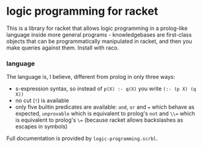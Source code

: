 # logic programming for racket
This is a library for racket that allows logic programming in a prolog-like language inside more general programs - knowledgebases are first-class objects
that can be programmatically manipulated in racket, and then you make queries against them. Install with raco.

### language
The language is, I believe, different from prolog in only three ways:
* s-expression syntax, so instead of `p(X) :- q(X)` you write `(:- (p X) (q X))`
* no cut (`!`) is available
* only five builtin predicates are available: `and`, `or` and `=` which behave as expected, `unprovable` which is equivalent to prolog's `not` and `\\=` which is equivalent to prolog's `\=` (because racket allows backslashes as escapes in symbols)

Full documentation is provided by `logic-programming.scrbl`.
